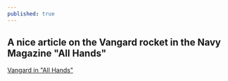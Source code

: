 ```yaml
---
published: true
---
```


## A nice article on the Vangard rocket in the Navy Magazine "All Hands"

[Vangard in "All Hands"](http://www.navy.mil/ah_online/archpdf/ah195712.pdf)